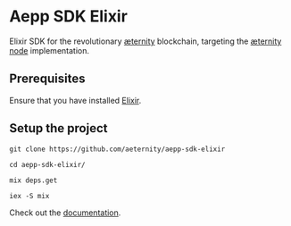 # Aepp SDK Elixir

Elixir SDK for the revolutionary [æternity](https://aeternity.com/) blockchain, targeting the
[æternity node](https://github.com/aeternity/aeternity) implementation.

## Prerequisites
Ensure that you have installed [Elixir](https://elixir-lang.org/install.html).

## Setup the project
```
git clone https://github.com/aeternity/aepp-sdk-elixir

cd aepp-sdk-elixir/

mix deps.get

iex -S mix
```

Check out the [documentation](https://hexdocs.pm/aepp_sdk_elixir/api-reference.html).